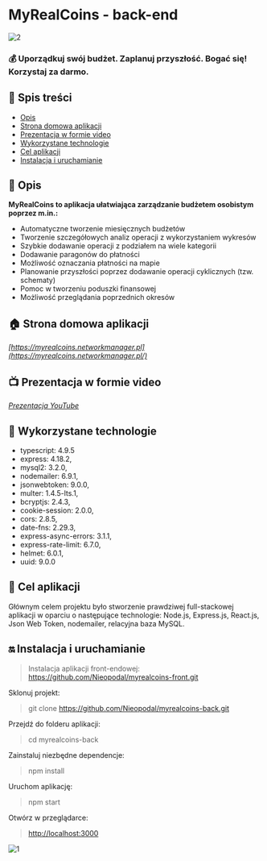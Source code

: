 # MyRealCoins - back-end

![2](https://user-images.githubusercontent.com/123494717/231288490-e3b302e3-3e1e-45fb-9424-0b63ec42b449.jpg)

### 💰 Uporządkuj swój budżet. Zaplanuj przyszłość. Bogać się! Korzystaj za darmo. ###

## 📖 Spis treści

* [Opis](#-opis)
* [Strona domowa aplikacji](#-strona-domowa-aplikacji)
* [Prezentacja w formie video](#-prezentacja-w-formie-video)
* [Wykorzystane technologie](#-wykorzystane-technologie)
* [Cel aplikacji](#-cel-aplikacji)
* [Instalacja i uruchamianie](#-instalacja-i-uruchamianie)

## 🛫 Opis

**MyRealCoins to aplikacja ułatwiająca zarządzanie budżetem osobistym poprzez m.in.:**

+ Automatyczne tworzenie miesięcznych budżetów
+ Tworzenie szczegółowych analiz operacji z wykorzystaniem wykresów
+ Szybkie dodawanie operacji z podziałem na wiele kategorii
+ Dodawanie paragonów do płatności
+ Możliwość oznaczania płatności na mapie
+ Planowanie przyszłości poprzez dodawanie operacji cyklicznych (tzw. schematy)
+ Pomoc w tworzeniu poduszki finansowej
+ Możliwość przeglądania poprzednich okresów

## 🏠 Strona domowa aplikacji

*[https://myrealcoins.networkmanager.pl](https://myrealcoins.networkmanager.pl/)*

## 📺 Prezentacja w formie video

*[Prezentacja YouTube](https://www.youtube.com/watch?v=tmMuwFnOPEA)*

## 🔧 Wykorzystane technologie

+ typescript: 4.9.5
+ express: 4.18.2,
+ mysql2: 3.2.0,
+ nodemailer: 6.9.1,
+ jsonwebtoken: 9.0.0,
+ multer: 1.4.5-lts.1,
+ bcryptjs: 2.4.3,
+ cookie-session: 2.0.0,
+ cors: 2.8.5,
+ date-fns: 2.29.3,
+ express-async-errors: 3.1.1,
+ express-rate-limit: 6.7.0,
+ helmet: 6.0.1,
+ uuid: 9.0.0

## 🧿 Cel aplikacji

Głównym celem projektu było stworzenie prawdziwej full-stackowej aplikacji w oparciu o następujące technologie: Node.js, Express.js, React.js, Json Web Token, nodemailer, relacyjna baza MySQL.

## ‍🔛 Instalacja i uruchamianie

> Instalacja aplikacji front-endowej: https://github.com/Nieopodal/myrealcoins-front.git

Sklonuj projekt:

> git clone https://github.com/Nieopodal/myrealcoins-back.git

Przejdź do folderu aplikacji:

> cd myrealcoins-back

Zainstaluj niezbędne dependencje:

> npm install

Uruchom aplikację:

> npm start

Otwórz w przeglądarce:

> [http://localhost:3000](http://localhost:3000)

![1](https://user-images.githubusercontent.com/123494717/231288592-4f42f8ae-ba57-47c2-ab07-ca33fab7906b.jpg)
